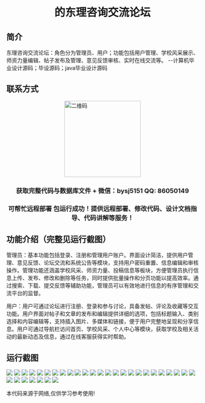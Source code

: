 <p><h1 align="center">的东理咨询交流论坛</h1></p>

## 简介
东理咨询交流论坛：角色分为管理员、用户；功能包括用户管理、学校风采展示、师资力量编辑、帖子发布及管理、意见反馈审核、实时在线交流等。    --计算机毕业设计源码；毕设源码；java毕业设计源码


## 联系方式
<img src="https://bs-1329754181.cos.ap-shanghai.myqcloud.com/wx.jpg" alt="二维码" style="display: block; margin: 0 auto;" width="200px">
<p><h3 align="center">获取完整代码与数据库文件 + 微信：bysj5151 QQ: 86050149</h3></p>
<p><h3 align="center">可帮忙远程部署 包运行成功！提供远程部署、修改代码、设计文档指导、代码讲解等服务！</h3></p>

## 功能介绍（完整见运行截图）
管理员：基本功能包括登录、注册和管理用户账户。界面设计简洁，提供用户管理、意见反馈、论坛交流和系统公告等模块，支持用户密码重置、信息编辑和审核操作。管理功能还涵盖学校风采、师资力量、投稿信息等板块，方便管理员执行信息上传、发布、修改和删除等任务，同时提供批量操作和分页功能以提高效率。通过搜索、下载、提交反馈等辅助功能，管理员可以有效地进行信息的有序管理和交流平台的监督。

用户：用户可通过论坛进行注册、登录和参与讨论，具备发帖、评论及收藏等交互功能。用户界面对帖子和文章的发布和编辑提供详细的选项，包括标题输入、类别选择和内容编辑等，支持插入图片、多媒体和链接，便于用户完整地呈现和分享信息。用户可通过导航栏访问首页、学校风采、个人中心等模块，获取学校及相关活动的最新动态及信息，通过在线客服获得实时帮助。


## 运行截图
![](https://bs-1329754181.cos.ap-shanghai.myqcloud.com/ssm/DongLiConsultingForum/img/001.jpg)
![](https://bs-1329754181.cos.ap-shanghai.myqcloud.com/ssm/DongLiConsultingForum/img/002.jpg)
![](https://bs-1329754181.cos.ap-shanghai.myqcloud.com/ssm/DongLiConsultingForum/img/003.jpg)
![](https://bs-1329754181.cos.ap-shanghai.myqcloud.com/ssm/DongLiConsultingForum/img/004.jpg)
![](https://bs-1329754181.cos.ap-shanghai.myqcloud.com/ssm/DongLiConsultingForum/img/005.jpg)
![](https://bs-1329754181.cos.ap-shanghai.myqcloud.com/ssm/DongLiConsultingForum/img/006.jpg)
![](https://bs-1329754181.cos.ap-shanghai.myqcloud.com/ssm/DongLiConsultingForum/img/007.jpg)
![](https://bs-1329754181.cos.ap-shanghai.myqcloud.com/ssm/DongLiConsultingForum/img/008.jpg)
![](https://bs-1329754181.cos.ap-shanghai.myqcloud.com/ssm/DongLiConsultingForum/img/009.jpg)
![](https://bs-1329754181.cos.ap-shanghai.myqcloud.com/ssm/DongLiConsultingForum/img/010.jpg)
![](https://bs-1329754181.cos.ap-shanghai.myqcloud.com/ssm/DongLiConsultingForum/img/011.jpg)
![](https://bs-1329754181.cos.ap-shanghai.myqcloud.com/ssm/DongLiConsultingForum/img/012.jpg)
![](https://bs-1329754181.cos.ap-shanghai.myqcloud.com/ssm/DongLiConsultingForum/img/013.jpg)
![](https://bs-1329754181.cos.ap-shanghai.myqcloud.com/ssm/DongLiConsultingForum/img/014.jpg)
![](https://bs-1329754181.cos.ap-shanghai.myqcloud.com/ssm/DongLiConsultingForum/img/015.jpg)
![](https://bs-1329754181.cos.ap-shanghai.myqcloud.com/ssm/DongLiConsultingForum/img/016.jpg)
![](https://bs-1329754181.cos.ap-shanghai.myqcloud.com/ssm/DongLiConsultingForum/img/017.jpg)
![](https://bs-1329754181.cos.ap-shanghai.myqcloud.com/ssm/DongLiConsultingForum/img/018.jpg)
![](https://bs-1329754181.cos.ap-shanghai.myqcloud.com/ssm/DongLiConsultingForum/img/019.jpg)
![](https://bs-1329754181.cos.ap-shanghai.myqcloud.com/ssm/DongLiConsultingForum/img/020.jpg)
![](https://bs-1329754181.cos.ap-shanghai.myqcloud.com/ssm/DongLiConsultingForum/img/021.jpg)
![](https://bs-1329754181.cos.ap-shanghai.myqcloud.com/ssm/DongLiConsultingForum/img/022.jpg)
![](https://bs-1329754181.cos.ap-shanghai.myqcloud.com/ssm/DongLiConsultingForum/img/023.jpg)
![](https://bs-1329754181.cos.ap-shanghai.myqcloud.com/ssm/DongLiConsultingForum/img/024.jpg)
![](https://bs-1329754181.cos.ap-shanghai.myqcloud.com/ssm/DongLiConsultingForum/img/025.jpg)
![](https://bs-1329754181.cos.ap-shanghai.myqcloud.com/ssm/DongLiConsultingForum/img/026.jpg)
![](https://bs-1329754181.cos.ap-shanghai.myqcloud.com/ssm/DongLiConsultingForum/img/027.jpg)
![](https://bs-1329754181.cos.ap-shanghai.myqcloud.com/ssm/DongLiConsultingForum/img/028.jpg)
![](https://bs-1329754181.cos.ap-shanghai.myqcloud.com/ssm/DongLiConsultingForum/img/029.jpg)
![](https://bs-1329754181.cos.ap-shanghai.myqcloud.com/ssm/DongLiConsultingForum/img/030.jpg)
![](https://bs-1329754181.cos.ap-shanghai.myqcloud.com/ssm/DongLiConsultingForum/img/031.jpg)
![](https://bs-1329754181.cos.ap-shanghai.myqcloud.com/ssm/DongLiConsultingForum/img/032.jpg)

<p>本代码来源于网络,仅供学习参考使用!</p>
